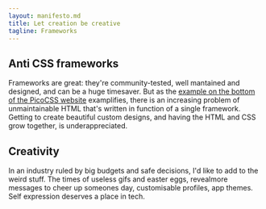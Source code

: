 ```yaml
---
layout: manifesto.md
title: Let creation be creative
tagline: Frameworks 
---
```


## Anti CSS frameworks
Frameworks are great: they're community-tested, well mantained and designed, and can be a huge timesaver. But as the [example on the bottom of the PicoCSS website](https://picocss.com/#why) examplifies, there is an increasing problem of unmaintainable HTML that's written in function of a single framework. Getting to create beautiful custom designs, and having the HTML and CSS grow together, is underappreciated. 

## Creativity
In an industry ruled by big budgets and safe decisions, I'd like to add to the weird stuff. The times of useless gifs and easter eggs, revealmore messages to cheer up someones day, customisable profiles, app themes. Self expression deserves a place in tech.
